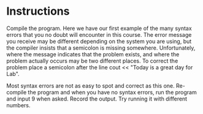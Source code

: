 # Instructions  

Compile the program. Here we have our first example of the many syntax errors that you no doubt will encounter in this course. The error message you receive may be different depending on the system you are using, but the compiler insists that a semicolon is missing somewhere.
Unfortunately, where the message indicates that the problem exists, and where the problem actually occurs may be two different places. To correct the problem place a semicolon after the line cout << "Today is a great day for Lab".

Most syntax errors are not as easy to spot and correct as this one. Re-compile the program and when you have no syntax errors,  run the program and input 9 when asked. Record the output. Try running it with different numbers.  